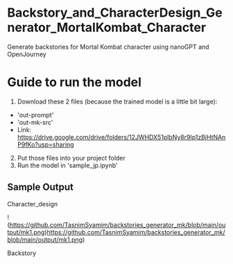 # Backstory_and_CharacterDesign_Generator_MortalKombat_Character
Generate backstories for Mortal Kombat character using nanoGPT and OpenJourney


# Guide to run the model

1. Download these 2 files (because the trained model is a little bit large):
  - 'out-prompt'
  - 'out-mk-src'
  - Link: https://drive.google.com/drive/folders/12JWHDX51plbNy8r9Ip1zBjHtNAnP9fKo?usp=sharing
2. Put those files into your project folder
3. Run the model in 'sample_jp.ipynb'


## Sample Output

Character_design

!(https://github.com/TasnimSyamim/backstories_generator_mk/blob/main/output/mk1.png)https://github.com/TasnimSyamim/backstories_generator_mk/blob/main/output/mk1.png)

Backstory

